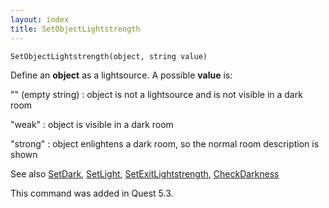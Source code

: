 ```yaml
---
layout: index
title: SetObjectLightstrength
---
```


    SetObjectLightstrength(object, string value)

Define an **object** as a lightsource. A possible **value** is:

"" (empty string) : object is not a lightsource and is not visible in a dark room

"weak" : object is visible in a dark room

"strong" : object enlightens a dark room, so the normal room description is shown

See also [SetDark](setdark.html), [SetLight](setlight.html), [SetExitLightstrength](setexitlightstrength.html), [CheckDarkness](checkdarkness.html)

This command was added in Quest 5.3.
